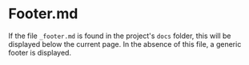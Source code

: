 # Footer.md

If the file `_footer.md` is found in the project's `docs` folder, this will be displayed below the current page.  In the absence of this file, a generic footer is displayed.
